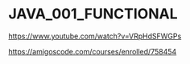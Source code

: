 # JAVA_001_FUNCTIONAL


<https://www.youtube.com/watch?v=VRpHdSFWGPs>

<https://amigoscode.com/courses/enrolled/758454>

